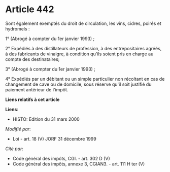 # Article 442

Sont également exemptés du droit de circulation, les vins, cidres, poirés et hydromels :

1° (Abrogé à compter du 1er janvier 1993) ;

2° Expédiés à des distillateurs de profession, à des entrepositaires agréés, à des fabricants de vinaigre, à condition qu'ils
soient pris en charge au compte des destinataires;

3° (Abrogé à compter du 1er janvier 1993) ;

4° Expédiés par un débitant ou un simple particulier non récoltant en cas de changement de cave ou de domicile, sous réserve
qu'il soit justifié du paiement antérieur de l'impôt.

**Liens relatifs à cet article**

**Liens**:

  - HISTO: Edition du 31 mars 2000

_Modifié par_:

  - Loi - art. 18 (V) JORF 31 décembre 1999

_Cité par_:

  - Code général des impôts, CGI. - art. 302 D (V)
  - Code général des impôts, annexe 3, CGIAN3. - art. 111 H ter (V)
